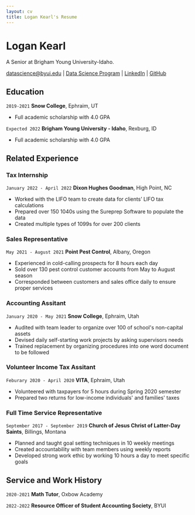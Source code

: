 ```yaml
---
layout: cv
title: Logan Kearl's Resume
---
```

# Logan Kearl
A Senior at Brigham Young University-Idaho.

<div id="webaddress">
<a href="datascience@byui.edu">datascience@byui.edu</a>
| <a href="https://byuidatascience.github.io/development.html">Data Science Program</a>
| <a href="https://www.linkedin.com/groups/13537407/">LinkedIn</a>
| <a href="https://github.com/byuids-resumes">GitHub</a>
</div>

<!-- https://www.monique.tech/the-art-of-markdown -->

## Education

`2019-2021`
__Snow College__, Ephraim, UT

- Full academic scholarship with 4.0 GPA

`Expected 2022`
__Brigham Young University - Idaho__, Rexburg, ID

- Full academic scholarship with 4.0 GPA


## Related Experience

### Tax Internship

`January 2022 - April 2022`
__Dixon Hughes Goodman__, High Point, NC

- Worked with the LIFO team to create data for clients’ LIFO tax calculations
- Prepared over 150 1040s using the Sureprep Software to populate the data
- Created multiple types of 1099s for over 200 clients

### Sales Representative

`May 2021 - August 2021`
__Point Pest Control__, Albany, Oregon

- Experienced in cold-calling prospects for 8 hours each day
- Sold over 130 pest control customer accounts from May to August season
- Corresponded between customers and sales office daily to ensure proper services

### Accounting Assitant

`January 2020 - May 2021`
__Snow College__, Ephraim, Utah

- Audited with team leader to organize over 100 of school's non-capital assets
- Devised daily self-starting work projects by asking supervisors needs 
- Trained replacement by organizing procedures into one word document to be followed

### Volunteer Income Tax Assitant

`Feburary 2020 - April 2020`
__VITA__, Ephraim, Utah

- Volunteered with taxpayers for 5 hours during Spring 2020 semester
- Prepared two returns for low-income individuals' and families' taxes

### Full Time Service Representative

`September 2017 - September 2019`
__Church of Jesus Christ of Latter-Day Saints__, Billings, Montana 

- Planned and taught goal setting techniques in 10 weekly meetings
- Created accountability with team members using weekly reports
- Developed strong work ethic by working 10 hours a day to meet specific goals


## Service and Work History

`2020-2021`
__Math Tutor__, Oxbow Academy


`2022-2022`
__Resource Officer of Student Accounting Society__, BYUI



<!-- ### Footer

Last updated: May 2013 -->


